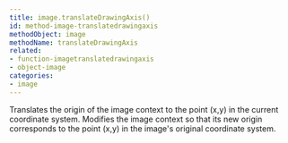 ```yaml
---
title: image.translateDrawingAxis()
id: method-image-translatedrawingaxis
methodObject: image
methodName: translateDrawingAxis
related:
- function-imagetranslatedrawingaxis
- object-image
categories:
- image
---
```


Translates the origin of the image context to the point (x,y) in the current coordinate system.
		Modifies the image context so that its new origin corresponds to the point (x,y) in the image's original coordinate system.